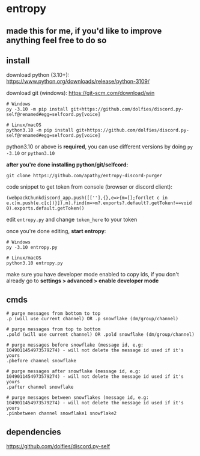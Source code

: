 # entropy

## made this for me, if you'd like to improve anything feel free to do so

## install

download python (3.10+): https://www.python.org/downloads/release/python-3109/

download git (windows): https://git-scm.com/download/win

    # Windows
    py -3.10 -m pip install git+https://github.com/dolfies/discord.py-self@renamed#egg=selfcord.py[voice]

    # Linux/macOS
    python3.10 -m pip install git+https://github.com/dolfies/discord.py-self@renamed#egg=selfcord.py[voice]

python3.10 or above is **required**, you can use different versions by doing `py -3.10` or `python3.10`

**after you're done installing python/git/selfcord:**

    git clone https://github.com/apathy/entropy-discord-purger

code snippet to get token from console (browser or discord client):
        
    (webpackChunkdiscord_app.push([[''],{},e=>{m=[];for(let c in e.c)m.push(e.c[c])}]),m).find(m=>m?.exports?.default?.getToken!==void 0).exports.default.getToken()


edit `entropy.py` and change `token_here` to your token

once you're done editing, **start entropy**:

    # Windows
    py -3.10 entropy.py

    # Linux/macOS
    python3.10 entropy.py

make sure you have developer mode enabled to copy ids, if you don't already go to **settings > advanced > enable developer mode**

## cmds

    # purge messages from bottom to top
    .p (will use current channel) OR .p snowflake (dm/group/channel)

    # purge messages from top to bottom
    .pold (will use current channel) OR .pold snowflake (dm/group/channel)

    # purge messages before snowflake (message id, e.g: 1049011454973579274) - will not delete the message id used if it's yours
    .pbefore channel snowflake

    # purge messages after snowflake (message id, e.g: 1049011454973579274) - will not delete the message id used if it's yours
    .pafter channel snowflake

    # purge messages between snowflakes (message id, e.g: 1049011454973579274) - will not delete the message id used if it's yours
    .pinbetween channel snowflake1 snowflake2

## dependencies
https://github.com/dolfies/discord.py-self
